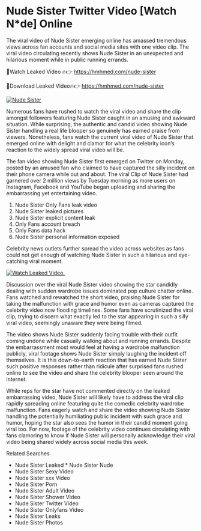 ﻿# Nude Sister Twitter Video [Watch N*de] Online

The viral video of ﻿Nude Sister emerging online has amassed tremendous views across fan accounts and social media sites with one video clip. The viral video circulating recently shows ﻿Nude Sister in an unexpected and hilarious moment while in public running errands. 

🔴Watch Leaked Video 🔥👉  https://hmhmed.com/nude-sister 

🔴Download Leaked Video🔥👉  https://hmhmed.com/nude-sister 

[![Nude Sister](https://i.imgur.com/dJHk4Zq.gif)](https://hmhmed.com/nude-sister)

Numerous fans have rushed to watch the viral video and share the clip amongst followers featuring ﻿Nude Sister caught in an amusing and awkward situation. While surprising, the authentic and candid video showing ﻿Nude Sister handling a real life blooper so genuinely has earned praise from viewers. Nonetheless, fans watch the current viral video of ﻿Nude Sister that emerged online with delight and clamor for what the celebrity icon’s reaction to the widely spread viral video will be.

The fan video showing ﻿Nude Sister first emerged on Twitter on Monday, posted by an amused fan who claimed to have captured the silly incident on their phone camera while out and about. The viral Clip of ﻿Nude Sister had garnered over 2 million views by Tuesday morning as more users on Instagram, Facebook and YouTube began uploading and sharing the embarrassing yet entertaining video. 

1. ﻿Nude Sister Only Fans leak video
2. ﻿Nude Sister leaked pictures
3. ﻿Nude Sister explicit content leak
4. Only Fans account breach
5. Only Fans data hack
6. ﻿Nude Sister personal information exposed

Celebrity news outlets further spread the video across websites as fans could not get enough of watching ﻿Nude Sister in such a hilarious and eye-catching viral moment. 

[![Watch Leaked Video.](https://miro.medium.com/v2/resize:fit:828/format:webp/1*cilzJN44JGOrTw9NJCrNHA.gif "Watch Leaked Video")](https://hmhmed.com/nude-sister)

Discussion over the viral ﻿Nude Sister video showing the star candidly dealing with sudden wardrobe issues dominated pop culture chatter online. Fans watched and rewatched the short video, praising ﻿Nude Sister for taking the malfunction with grace and humor even as cameras captured the celebrity video now flooding timelines. Some fans have scrutinized the viral clip, trying to discern what exactly led to the star appearing in such a silly viral video, seemingly unaware they were being filmed.

The video shows ﻿Nude Sister suddenly facing trouble with their outfit coming undone while casually walking about and running errands. Despite the embarrassment most would feel at having a wardrobe malfunction publicly, viral footage shows ﻿Nude Sister simply laughing the incident off themselves. It is this down-to-earth reaction that has earned ﻿Nude Sister such positive responses rather than ridicule after surprised fans rushed online to see the video and share the celebrity blooper seen around the internet.  

While reps for the star have not commented directly on the leaked embarrassing video, ﻿Nude Sister will likely have to address the viral clip rapidly spreading online featuring quite the comedic celebrity wardrobe malfunction. Fans eagerly watch and share the video showing ﻿Nude Sister handling the potentially humiliating public incident with such grace and humor, hoping the star also sees the humor in their candid moment going viral too. For now, footage of the celebrity video continues circulating with fans clamoring to know if ﻿Nude Sister will personally acknowledge their viral video being shared widely across social media this week.

Related Searches
* ﻿Nude Sister Leaked
﻿* Nude Sister Nude
* ﻿Nude Sister Sexy Video
* ﻿Nude Sister xxx Video
* ﻿Nude Sister Porn
* ﻿Nude Sister Adult Video
* ﻿Nude Sister Shower Video
* ﻿Nude Sister Twitter Video
* ﻿Nude Sister Onlyfans Video
* ﻿Nude Sister Leaks
* ﻿Nude Sister Photos